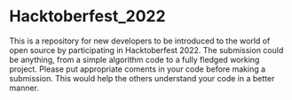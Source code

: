 # Hacktoberfest_2022

This is a repository for new developers to be introduced to the world of open source by participating in Hacktoberfest 2022. The submission could be anything, from a simple algorithm code to a fully fledged working project.
Please put appropriate coments in your code before making a submission. This would help the others understand your code in a better manner.
